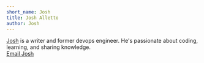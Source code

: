 ```yaml
---
short_name: Josh
title: Josh Alletto
author: Josh
---
```


[Josh](joshalletto.com) is a writer and former devops engineer. He's passionate about coding, learning, and sharing knowledge.
</br><a href="mailto:josh+website@earthly.dev">Email Josh</a>